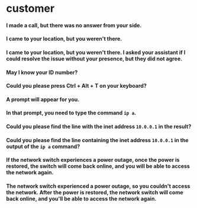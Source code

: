 # customer

#### I made a call, but there was no answer from your side.
#### I came to your location, but you weren't there.
#### I came to your location, but you weren't there. I asked your assistant if I could resolve the issue without your presence, but they did not agree.
#### May I know your ID number?
#### Could you please press Ctrl + Alt + T on your keyboard?
#### A prompt will appear for you.
#### In that prompt, you need to type the command `ip a`.
#### Could you please find the line with the inet address `10.0.0.1` in the result?
#### Could you please find the line containing the inet address `10.0.0.1` in the output of the `ip a` command?
#### If the network switch experiences a power outage, once the power is restored, the switch will come back online, and you will be able to access the network again.
#### The network switch experienced a power outage, so you couldn't access the network. After the power is restored, the network switch will come back online, and you'll be able to access the network again.
####
####
####
####
####
####
####
###
###
###
###
###
###
###
###
###
###

